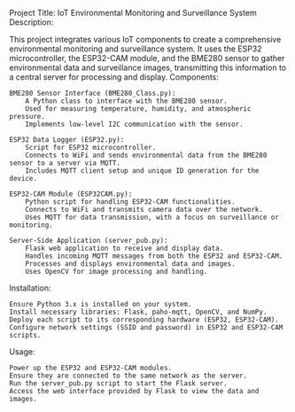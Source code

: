 Project Title: IoT Environmental Monitoring and Surveillance System
Description:

This project integrates various IoT components to create a comprehensive environmental monitoring and surveillance system. It uses the ESP32 microcontroller, the ESP32-CAM module, and the BME280 sensor to gather environmental data and surveillance images, transmitting this information to a central server for processing and display.
Components:

    BME280 Sensor Interface (BME280_Class.py):
        A Python class to interface with the BME280 sensor.
        Used for measuring temperature, humidity, and atmospheric pressure.
        Implements low-level I2C communication with the sensor.

    ESP32 Data Logger (ESP32.py):
        Script for ESP32 microcontroller.
        Connects to WiFi and sends environmental data from the BME280 sensor to a server via MQTT.
        Includes MQTT client setup and unique ID generation for the device.

    ESP32-CAM Module (ESP32CAM.py):
        Python script for handling ESP32-CAM functionalities.
        Connects to WiFi and transmits camera data over the network.
        Uses MQTT for data transmission, with a focus on surveillance or monitoring.

    Server-Side Application (server_pub.py):
        Flask web application to receive and display data.
        Handles incoming MQTT messages from both the ESP32 and ESP32-CAM.
        Processes and displays environmental data and images.
        Uses OpenCV for image processing and handling.

Installation:

    Ensure Python 3.x is installed on your system.
    Install necessary libraries: Flask, paho-mqtt, OpenCV, and NumPy.
    Deploy each script to its corresponding hardware (ESP32, ESP32-CAM).
    Configure network settings (SSID and password) in ESP32 and ESP32-CAM scripts.

Usage:

    Power up the ESP32 and ESP32-CAM modules.
    Ensure they are connected to the same network as the server.
    Run the server_pub.py script to start the Flask server.
    Access the web interface provided by Flask to view the data and images.
